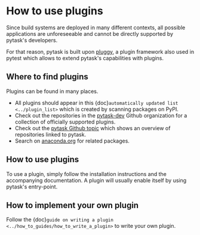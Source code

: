 # How to use plugins

Since build systems are deployed in many different contexts, all possible applications
are unforeseeable and cannot be directly supported by pytask's developers.

For that reason, pytask is built upon [pluggy](https://github.com/pytest-dev/pluggy),
a plugin framework also used in pytest which allows to extend pytask's capabilities with
plugins.

## Where to find plugins

Plugins can be found in many places.

- All plugins should appear in this {doc}`automatically updated list <../plugin_list>`
  which is created by scanning packages on PyPI.
- Check out the repositories in the [pytask-dev](https://github.com/pytask-dev) Github
  organization for a collection of officially supported plugins.
- Check out the [pytask Github topic](https://github.com/topics/pytask) which shows an
  overview of repositories linked to pytask.
- Search on [anaconda.org](https://anaconda.org/search?q=pytask) for related packages.

## How to use plugins

To use a plugin, simply follow the installation instructions and the accompanying
documentation. A plugin will usually enable itself by using pytask's entry-point.

## How to implement your own plugin

Follow the {doc}`guide on writing a plugin <../how_to_guides/how_to_write_a_plugin>`
to write your own plugin.
